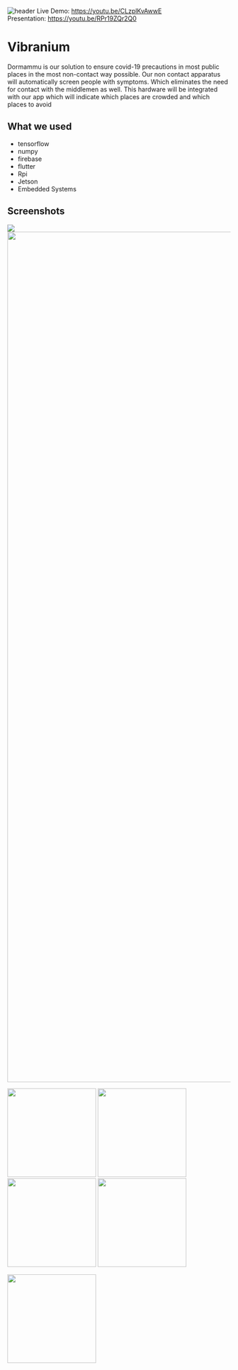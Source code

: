 ![header](https://github.com/GeethKuldeep/vibranium/blob/master/screenshots/WhatsApp%20Image%202021-03-21%20at%2010.08.25%20AM.jpeg)
Live Demo: https://youtu.be/CLzplKvAwwE <br/>
Presentation: https://youtu.be/RPr19ZQr2Q0

# Vibranium

Dormammu is our solution to ensure covid-19 precautions in most public places in the most non-contact way possible. Our non contact apparatus will automatically screen people with symptoms. Which eliminates the need for contact with the middlemen as well.
This hardware will be integrated with our app which will indicate which places are crowded and which places to avoid

## What we used
- tensorflow
- numpy
- firebase
- flutter
- Rpi
- Jetson
- Embedded Systems


## Screenshots
<img src="https://github.com/GeethKuldeep/vibranium/blob/master/screenshots/1.png" />
<br/>
<img src="https://github.com/GeethKuldeep/vibranium/blob/master/screenshots/7.png" width="1920">
<p float="left">
<img src="https://github.com/GeethKuldeep/vibranium/blob/master/screenshots/2.jpeg" width="200">
<img src="https://github.com/GeethKuldeep/vibranium/blob/master/screenshots/3.jpeg" width="200">
<img src="https://github.com/GeethKuldeep/vibranium/blob/master/screenshots/4.jpeg" width="200">
<img src="https://github.com/GeethKuldeep/vibranium/blob/master/screenshots/5.jpeg" width="200">
</p>
<img src="https://github.com/GeethKuldeep/vibranium/blob/master/screenshots/6.jpeg" width="200">
